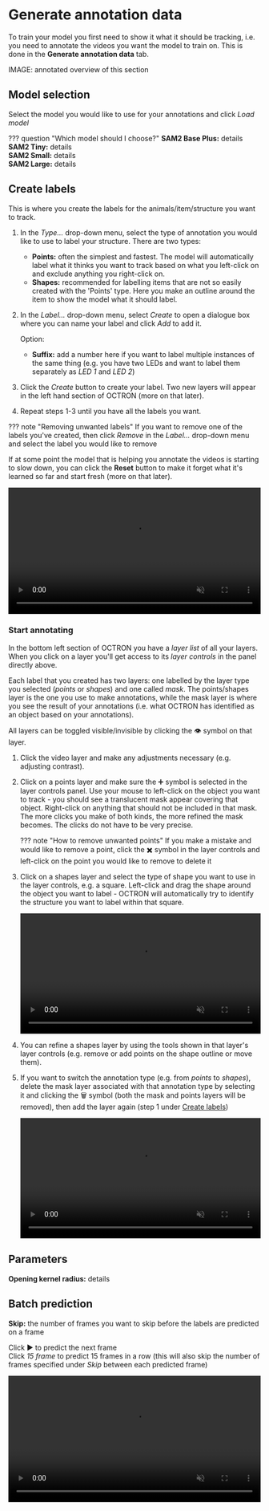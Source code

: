 # Generate annotation data
To train your model you first need to show it what it should be tracking, i.e. you need to annotate the videos you want the model to train on. This is done in the **Generate annotation data** tab.

IMAGE: annotated overview of this section

## Model selection
Select the model you would like to use for your annotations and click *Load model*

??? question "Which model should I choose?"
    **SAM2 Base Plus:** details <br>
    **SAM2 Tiny:** details <br>
    **SAM2 Small:** details <br>
    **SAM2 Large:** details


## Create labels
This is where you create the labels for the animals/item/structure you want to track. 

1. In the *Type...* drop-down menu, select the type of annotation you would like to use to label your structure. There are two types:

    - **Points:** often the simplest and fastest. The model will automatically label what it thinks you want to track based on what you left-click on and exclude anything you right-click on. 
    - **Shapes:** recommended for labelling items that are not so easily created with the 'Points' type. Here you make an outline around the item to show the model what it should label.

2. In the *Label...* drop-down menu, select *Create* to open a dialogue box where you can name your label and click *Add* to add it. 

    Option:

    - **Suffix:** add a number here if you want to label multiple instances of the same thing (e.g. you have two LEDs and want to label them separately as *LED 1* and *LED 2*)

3. Click the *Create* button to create your label. Two new layers will appear in the left hand section of OCTRON (more on that later).

4. Repeat steps 1-3 until you have all the labels you want.

??? note "Removing unwanted labels"
    If you want to remove one of the labels you've created, then click *Remove* in the *Label...* drop-down menu and select the label you would like to remove

If at some point the model that is helping you annotate the videos is starting to slow down, you can click the **Reset** button to make it forget what it's learned so far and start fresh (more on that later).

<video width="100%"  muted controls>
  <source src="../assets/videos/tutorial/3__load_model_add _annotationlayers-fast.mp4" type="video/mp4">
  Your browser does not support the video tag.
</video>

### Start annotating
In the bottom left section of OCTRON you have a *layer list* of all your layers. When you click on a layer you'll get access to its *layer controls* in the panel directly above.

Each label that you created has two layers: one labelled by the layer type you selected (*points* or *shapes*) and one called *mask*. The points/shapes layer is the one you use to make annotations, while the mask layer is where you see the result of your annotations (i.e. what OCTRON has identified as an object based on your annotations). 

All layers can be toggled visible/invisible by clicking the 👁️ symbol on that layer.

1. Click the video layer and make any adjustments necessary (e.g. adjusting contrast).

2. Click on a points layer and make sure the ➕ symbol is selected in the layer controls panel. Use your mouse to left-click on the object you want to track - you should see a translucent mask appear covering that object. Right-click on anything that should not be included in that mask. The more clicks you make of both kinds, the more refined the mask becomes. The clicks do not have to be very precise.

    ??? note "How to remove unwanted points"
        If you make a mistake and would like to remove a point, click the ✖️ symbol in the layer controls and left-click on the point you would like to remove to delete it

3. Click on a shapes layer and select the type of shape you want to use in the layer controls, e.g. a square. Left-click and drag the shape around the object you want to label - OCTRON will automatically try to identify the structure you want to label within that square. 

    <video width="100%"  muted controls>
      <source src="../assets/videos/tutorial/4__oneclickannotations-fast.mp4" type="video/mp4">
      Your browser does not support the video tag.
    </video>

5. You can refine a shapes layer by using the tools shown in that layer's layer controls (e.g. remove or add points on the shape outline or move them). 

4. If you want to switch the annotation type (e.g. from *points* to *shapes*), delete the mask layer associated with that annotation type by selecting it and clicking the 🗑️ symbol (both the mask and points layers will be removed), then add the layer again (step 1 under [Create labels](#create-labels))

    <video width="100%"  muted controls>
      <source src="../assets/videos/tutorial/5__changing_annotationlayermode-fast.mp4" type="video/mp4">
      Your browser does not support the video tag.
    </video>

## Parameters
**Opening kernel radius:** details

## Batch prediction
**Skip:** the number of frames you want to skip before the labels are predicted on a frame

Click ▶️ to predict the next frame <br>
Click *15 frame* to predict 15 frames in a row (this will also skip the number of frames specified under *Skip* between each predicted frame)

<video width="100%"  muted controls>
  <source src="../assets/videos/tutorial/6_batchpredict-fast.mp4" type="video/mp4">
  Your browser does not support the video tag.
</video> 